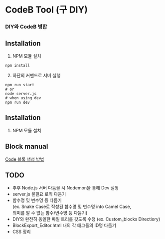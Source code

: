 # CodeB Tool (구 DIY)

### DIY와 CodeB 병합

## Installation
1. NPM 모듈 설치
```
npm install
```

2. 하단의 커맨드로 서버 실행
```
npm run start
# or
node server.js
# when using dev
npm run dev
```

## Installation
1. NPM 모듈 설치

## Block manual
[Code 블록 생성 방법](https://github.com/oow214/DIY_CodeB/blob/497eda326ae9d7972a37fa3b10c29dec57d0099f/manual/BLOCK.md)

## TODO
- 추후  Node.js 서버 다듬을 시 Nodemon을 통해 Dev 실행
- server.js 불필요 로직 다듬기
- 함수명 및 변수명 등 다듬기 <br>
(ex. Snake Case로 작성된 함수명 및 변수명 into Camel Case,<br>
의미를 알 수 없는 함수/변수명 등 다듬기)
- DIY와 완전히 동일한 파일 트리를 갖도록 수정 (ex. Custom_blocks Directiory)
- BlockExport_Editor.html 내의 각 태그들의 ID명 다듬기
- CSS 정리